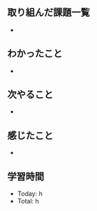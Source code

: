 ## 取り組んだ課題一覧
- 
## わかったこと
- 
## 次やること
- 
## 感じたこと
- 
## 学習時間
- Today: h
- Total: h

<!--```toggl
LIST
FROM 2024-05-13 TO 2024-05-13
INCLUDE PROJECTS "HappinessChain", "Self-Study"
```-->
<!--```toggl
SUMMARY
FROM 2024-01-01 TO 2024-05-13
INCLUDE PROJECTS "HappinessChain", "Self-Study"
```-->
